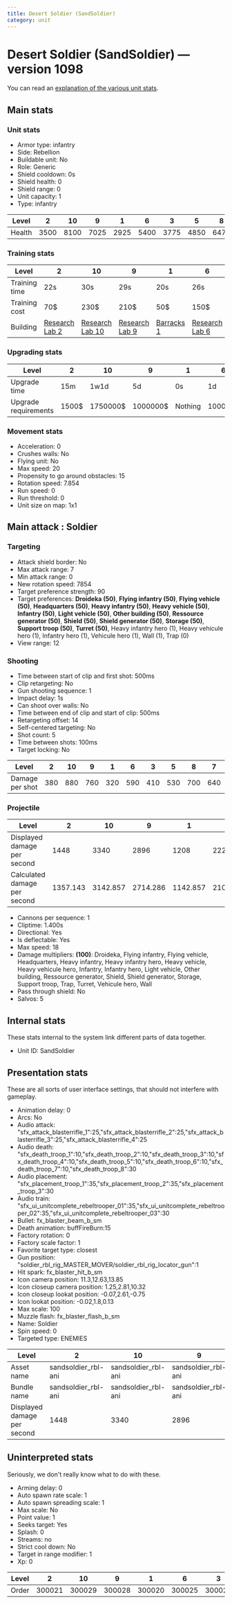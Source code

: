 ```yaml
---
title: Desert Soldier (SandSoldier)
category: unit
---
```


# Desert Soldier (SandSoldier) — version 1098

You can read an [explanation  of the various unit stats](unitexplained.md).

## Main stats

### Unit stats

  * Armor type: infantry
  * Side: Rebellion
  * Buildable unit: No
  * Role: Generic
  * Shield cooldown: 0s
  * Shield health: 0
  * Shield range: 0
  * Unit capacity: 1
  * Type: infantry

|Level |2   |10  |9   |1   |6   |3   |5   |8   |7   |4   |
|------|----|----|----|----|----|----|----|----|----|----|
|Health|3500|8100|7025|2925|5400|3775|4850|6475|5950|4325|


### Training stats

|Level        |2                                     |10                                     |9                                     |1                               |6                                     |3                                     |5                                     |8                                     |7                                     |4                                     |
|-------------|--------------------------------------|---------------------------------------|--------------------------------------|--------------------------------|--------------------------------------|--------------------------------------|--------------------------------------|--------------------------------------|--------------------------------------|--------------------------------------|
|Training time|22s                                   |30s                                    |29s                                   |20s                             |26s                                   |23s                                   |25s                                   |28s                                   |27s                                   |24s                                   |
|Training cost|70$                                   |230$                                   |210$                                  |50$                             |150$                                  |90$                                   |130$                                  |200$                                  |170$                                  |110$                                  |
|Building     |[Research Lab 2](rebelOffenseLab.html)|[Research Lab 10](rebelOffenseLab.html)|[Research Lab 9](rebelOffenseLab.html)|[Barracks 1](rebelBarracks.html)|[Research Lab 6](rebelOffenseLab.html)|[Research Lab 3](rebelOffenseLab.html)|[Research Lab 5](rebelOffenseLab.html)|[Research Lab 8](rebelOffenseLab.html)|[Research Lab 7](rebelOffenseLab.html)|[Research Lab 4](rebelOffenseLab.html)|


### Upgrading stats

|Level               |2    |10      |9       |1      |6      |3    |5     |8      |7      |4     |
|--------------------|-----|--------|--------|-------|-------|-----|------|-------|-------|------|
|Upgrade time        |15m  |1w1d    |5d      |0s     |1d     |1h   |8h    |3d12h  |2d     |3h30m |
|Upgrade requirements|1500$|1750000$|1000000$|Nothing|100000$|4000$|25000$|320000$|160000$|12500$|


### Movement stats

  * Acceleration: 0
  * Crushes walls: No
  * Flying unit: No
  * Max speed: 20
  * Propensity to go around obstacles: 15
  * Rotation speed: 7.854
  * Run speed: 0
  * Run threshold: 0
  * Unit size on map: 1x1

## Main attack : Soldier

### Targeting

  * Attack shield border: No
  * Max attack range: 7
  * Min attack range: 0
  * New rotation speed: 7854
  * Target preference strength: 90
  * Target preferences: **Droideka (50)**, **Flying infantry (50)**, **Flying vehicle (50)**, **Headquarters (50)**, **Heavy infantry (50)**, **Heavy vehicle (50)**, **Infantry (50)**, **Light vehicle (50)**, **Other building (50)**, **Ressource generator (50)**, **Shield (50)**, **Shield generator (50)**, **Storage (50)**, **Support troop (50)**, **Turret (50)**, Heavy infantry hero (1), Heavy vehicule hero (1), Infantry hero (1), Vehicule hero (1), Wall (1), Trap (0)
  * View range: 12

### Shooting

  * Time between start of clip and first shot: 500ms
  * Clip retargeting: No
  * Gun shooting sequence: 1
  * Impact delay: 1s
  * Can shoot over walls: No
  * Time between end of clip and start of clip: 500ms
  * Retargeting offset: 14
  * Self-centered targeting: No
  * Shot count: 5
  * Time between shots: 100ms
  * Target locking: No

|Level          |2  |10 |9  |1  |6  |3  |5  |8  |7  |4  |
|---------------|---|---|---|---|---|---|---|---|---|---|
|Damage per shot|380|880|760|320|590|410|530|700|640|470|


### Projectile

|Level                       |2       |10      |9       |1       |6       |3       |5       |8   |7       |4       |
|----------------------------|--------|--------|--------|--------|--------|--------|--------|----|--------|--------|
|Displayed damage per second |1448    |3340    |2896    |1208    |2228    |1560    |2004    |2672|2448    |1780    |
|Calculated damage per second|1357.143|3142.857|2714.286|1142.857|2107.143|1464.286|1892.857|2500|2285.714|1678.571|


  * Cannons per sequence: 1
  * Cliptime: 1.400s
  * Directional: Yes
  * Is deflectable: Yes
  * Max speed: 18
  * Damage multipliers: **(100)**: Droideka, Flying infantry, Flying vehicle, Headquarters, Heavy infantry, Heavy infantry hero, Heavy vehicle, Heavy vehicule hero, Infantry, Infantry hero, Light vehicle, Other building, Ressource generator, Shield, Shield generator, Storage, Support troop, Trap, Turret, Vehicule hero, Wall
  * Pass through shield: No
  * Salvos: 5

## Internal stats

These stats internal to the system link different parts of data together.

  * Unit ID: SandSoldier

## Presentation stats

These are all sorts of user interface settings, that should not interfere with gameplay.

  * Animation delay: 0
  * Arcs: No
  * Audio attack: "sfx_attack_blasterrifle_1":25,"sfx_attack_blasterrifle_2":25,"sfx_attack_blasterrifle_3":25,"sfx_attack_blasterrifle_4":25
  * Audio death: "sfx_death_troop_1":10,"sfx_death_troop_2":10,"sfx_death_troop_3":10,"sfx_death_troop_4":10,"sfx_death_troop_5":10,"sfx_death_troop_6":10,"sfx_death_troop_7":10,"sfx_death_troop_8":30
  * Audio placement: "sfx_placement_troop_1":35,"sfx_placement_troop_2":35,"sfx_placement_troop_3":30
  * Audio train: "sfx_ui_unitcomplete_rebeltrooper_01":35,"sfx_ui_unitcomplete_rebeltrooper_02":35,"sfx_ui_unitcomplete_rebeltrooper_03":30
  * Bullet: fx_blaster_beam_b_sm
  * Death animation: buffFireBurn:15
  * Factory rotation: 0
  * Factory scale factor: 1
  * Favorite target type: closest
  * Gun position: "soldier_rbl_rig_MASTER_MOVER/soldier_rbl_rig_locator_gun":1
  * Hit spark: fx_blaster_hit_b_sm
  * Icon camera position: 11.3,12.63,13.85
  * Icon closeup camera position: 1.25,2.81,10.32
  * Icon closeup lookat position: -0.07,2.61,-0.75
  * Icon lookat position: -0.02,1.8,0.13
  * Max scale: 100
  * Muzzle flash: fx_blaster_flash_b_sm
  * Name: Soldier
  * Spin speed: 0
  * Targeted type: ENEMIES

|Level                      |2                  |10                 |9                  |1                       |6                  |3                  |5                  |8                  |7                  |4                  |
|---------------------------|-------------------|-------------------|-------------------|------------------------|-------------------|-------------------|-------------------|-------------------|-------------------|-------------------|
|Asset name                 |sandsoldier_rbl-ani|sandsoldier_rbl-ani|sandsoldier_rbl-ani|sandheavysoldier_rbl-ani|sandsoldier_rbl-ani|sandsoldier_rbl-ani|sandsoldier_rbl-ani|sandsoldier_rbl-ani|sandsoldier_rbl-ani|sandsoldier_rbl-ani|
|Bundle name                |sandsoldier_rbl-ani|sandsoldier_rbl-ani|sandsoldier_rbl-ani|sandheavysoldier_rbl-ani|sandsoldier_rbl-ani|sandsoldier_rbl-ani|sandsoldier_rbl-ani|sandsoldier_rbl-ani|sandsoldier_rbl-ani|sandsoldier_rbl-ani|
|Displayed damage per second|1448               |3340               |2896               |1208                    |2228               |1560               |2004               |2672               |2448               |1780               |


## Uninterpreted stats

Seriously, we don't really know what to do with these.

  * Arming delay: 0
  * Auto spawn rate scale: 1
  * Auto spawn spreading scale: 1
  * Max scale: No
  * Point value: 1
  * Seeks target: Yes
  * Splash: 0
  * Streams: no
  * Strict cool down: No
  * Target in range modifier: 1
  * Xp: 0

|Level|2     |10    |9     |1     |6     |3     |5     |8     |7     |4     |
|-----|------|------|------|------|------|------|------|------|------|------|
|Order|300021|300029|300028|300020|300025|300022|300024|300027|300026|300023|


